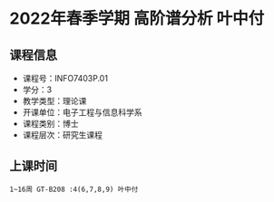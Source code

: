 # 2022年春季学期 高阶谱分析 叶中付






## 课程信息

- 课程号：INFO7403P.01
- 学分：3
- 教学类型：理论课
- 开课单位：电子工程与信息科学系
- 课程类别：博士
- 课程层次：研究生课程

## 上课时间

```
1~16周 GT-B208 :4(6,7,8,9) 叶中付
```


